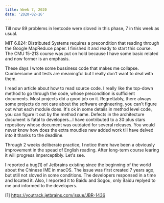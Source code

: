 ```yaml
---
title: Week 7, 2020
date: '2020-02-16'
---
```


Till now 89 problems in leetcode were sloved in this phase, 7 in this week as usual.

MIT 6.824: Distributed Systems requires a precondition that reading through the Google MapReduce paper. I finished it and ready to start this course. The CMU 15-213 course was put on hold because I have some basic related and now former is an emphasis.

These days I wrote some bussiness code that makes me collapse. Cumbersome unit tests are meaningful but I really don't want to deal with them.

I read an article about how to read source code. I really like the top-down method to go through the code, whose precondition is sufficient documents. Most projects did a good job on it. Regrettably, there always some projects do not care about the software engineering, you can't figure out what each module does.
It's ok in some details in method level code, you can figure it out by the method name. Defects in the architecture document is fatal to developers...I have contributed to a 30 plus stars repository whose document was outdated for several releases. You would never know how does the extra moudles new added work till have delved into it thanks to the deadline.

Through 2 weeks deliberate practice, I notice there have been a obviously improvement in the spead of English reading. After long-term course learing it will progress imperceptibly. Let's see.

I reported a bug[1] of Jetbrains existing since the beginning of the world about the Chinese IME in macOS. The issue was first created 7 years ago, but still not sloved in some conditions. The developers responsed in a time and located it. Also, I reported it to Baidu and Sogou, only Baidu replyed to me and informed to the developers.

[1] https://youtrack.jetbrains.com/issue/JBR-1436